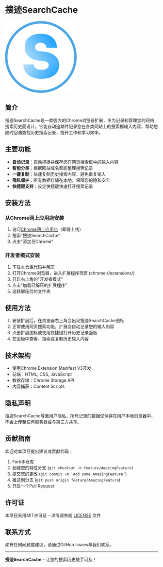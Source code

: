 # 搜迹SearchCache

![搜迹SearchCache Logo](搜迹SearchCache/images/icon.svg)

## 简介

搜迹SearchCache是一款强大的Chrome浏览器扩展，专为记录和管理您的网络搜索历史而设计。它能自动追踪并记录您在各类网站上的搜索框输入内容，帮助您随时回溯查找历史搜索记录，提升工作和学习效率。

## 主要功能

- **自动记录**：自动捕捉并保存您在网页搜索框中的输入内容
- **智能分类**：根据网站域名智能整理搜索记录
- **一键复制**：快速复制历史搜索内容，避免重复输入
- **隐私保护**：所有数据存储在本地，保障您的隐私安全
- **快捷键支持**：设定快捷键快速打开搜索记录

## 安装方法

### 从Chrome网上应用店安装

1. 访问[Chrome网上应用店](https://chrome.google.com/webstore/category/extensions)（即将上线）
2. 搜索"搜迹SearchCache"
3. 点击"添加至Chrome"

### 开发者模式安装

1. 下载本仓库代码并解压
2. 打开Chrome浏览器，进入扩展程序页面 (chrome://extensions/)
3. 开启右上角的"开发者模式"
4. 点击"加载已解压的扩展程序"
5. 选择解压后的文件夹

## 使用方法

1. 安装扩展后，在浏览器右上角会出现搜迹SearchCache图标
2. 正常使用网页搜索功能，扩展会自动记录您的输入内容
3. 点击扩展图标或使用快捷键打开历史记录面板
4. 在面板中查看、搜索或复制历史输入内容

## 技术架构

- 使用Chrome Extension Manifest V3开发
- 前端：HTML, CSS, JavaScript
- 数据存储：Chrome Storage API
- 内容捕获：Content Scripts

## 隐私声明

搜迹SearchCache尊重用户隐私，所有记录的数据仅保存在用户本地浏览器中，不会上传至任何服务器或与第三方共享。

## 贡献指南

欢迎对本项目提出建议或贡献代码：

1. Fork本仓库
2. 创建您的特性分支 (`git checkout -b feature/AmazingFeature`)
3. 提交您的更改 (`git commit -m 'Add some AmazingFeature'`)
4. 推送到分支 (`git push origin feature/AmazingFeature`)
5. 开启一个Pull Request

## 许可证

本项目采用MIT许可证 - 详情请参阅 [LICENSE](LICENSE) 文件

## 联系方式

如有任何问题或建议，请通过GitHub Issues与我们联系。

---

**搜迹SearchCache** - 让您的搜索历史触手可及！
